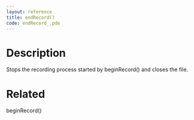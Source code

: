 ```yaml
---
layout: reference
title: endRecord()
code: endRecord_.pde
---
```


# Description

Stops the recording process started by beginRecord() and closes the file.

# Related

beginRecord()
